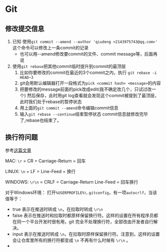 # Git

## 修改提交信息
1. 已知 使用`git commit --amend --author 'qiudeng <2143975743@qq.com>'` 这个命令可以修改上一条commit的记录
    - 也可以用--amend修改要commit的文件、commit message等，后面再说
2. 使用`git rebase`把其他commit临时提升到commit的最顶层
    1. 比如你要修改的commit在最近的3个commit之内，执行 `git rebase -i HEAD~3`
    2. git会用默认编辑器打开一段格式为`pick <commit hash> <message>`的内容
    3. 把要修改的message前面的pick改成edit(我不确定改几个，只试过改一个) 然后保存，此时用git log查看就会发现这个commit被提到了最顶层，此时我们处于rebase的暂停状态
    4. 用上面的`git commit --amend`命令编辑commit信息
    5. 输入`git rebase --continue`结束暂停状态 commit信息就修改完毕了,rebase也结束了。

## 换行符问题

参考[这篇文章](https://cloud.tencent.com/developer/article/2349002)

MAC: `\r` = CR = Carriage-Return = 回车

LINUX: `\n` = LF = Line-Feed = 换行

WINDOWS: `\r\n` = CRLF = Carriage-Return Line-Feed = 回车换行

对于Windows环境：
打开`%USERPROFILE%\.gitconfig`，有一项`autocrlf`，当该值等于：
- true 表示在推送时转成 `\n`，在拉取时转成 `\r\n`
- false 表示在推送时和拉取时都原样保留换行符。这样的设置在所有程序员都在同一个平台开发时很有用，git 完全不处理换行符，全部改由开发者自行解决。
- input 表示在推送时转成 `\n`，在拉取时原样保留换行符。注意到，这样的设置会让仓库里所有的换行符都变成 `\n` 不再有什么时候有 `\r\n` 。
- 